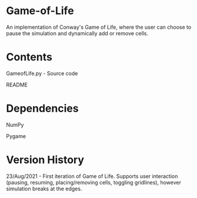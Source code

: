 # Game-of-Life
An implementation of Conway's Game of Life, where the user can choose to pause the simulation and dynamically add or remove cells.


# Contents
GameofLife.py - Source code

README

# Dependencies
NumPy

Pygame


# Version History
23/Aug/2021 - First iteration of Game of Life. Supports user interaction (pausing, resuming, placing/removing cells, toggling gridlines), however simulation breaks at the edges.
